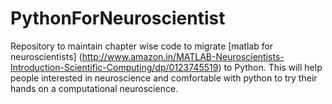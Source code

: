 # PythonForNeuroscientist

Repository to maintain chapter wise code to migrate [matlab for neuroscientists] (http://www.amazon.in/MATLAB-Neuroscientists-Introduction-Scientific-Computing/dp/0123745519) to Python. This will help people interested in neuroscience and comfortable with python to try their hands on a computational neuroscience.
